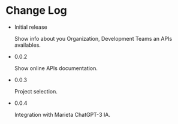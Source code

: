 # Change Log


- Initial release

    Show info about you Organization, Development Teams an APIs availables.

- 0.0.2

    Show online APIs documentation.

- 0.0.3

    Project selection.

- 0.0.4

    Integration with Marieta ChatGPT-3 IA.
    